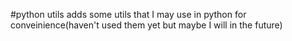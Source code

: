 #python utils
adds some utils that I may use in python for conveinience(haven't used them yet but maybe I will in the future)
